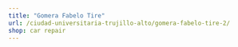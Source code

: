 ```yaml
---
title: "Gomera Fabelo Tire"
url: /ciudad-universitaria-trujillo-alto/gomera-fabelo-tire-2/
shop: car repair
---
```

